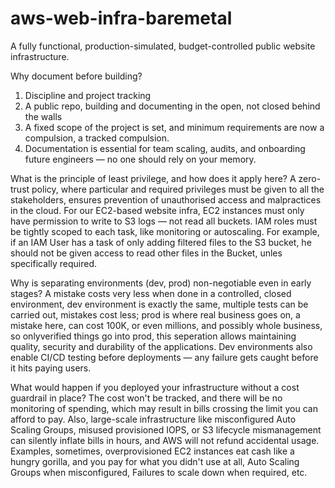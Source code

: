 # aws-web-infra-baremetal
A fully functional, production-simulated, budget-controlled public website infrastructure.

Why document before building?
1. Discipline and project tracking
2. A public repo, building and documenting in the open, not closed behind the walls
3. A fixed scope of the project is set, and minimum requirements are now a compulsion, a tracked compulsion.
4. Documentation is essential for team scaling, audits, and onboarding future engineers — no one should rely on your memory.


What is the principle of least privilege, and how does it apply here?
A zero-trust policy, where particular and required privileges must be given to all the stakeholders, ensures prevention of unauthorised access and malpractices in the cloud. For our EC2-based website infra, EC2 instances must only have permission to write to S3 logs — not read all buckets. IAM roles must be tightly scoped to each task, like monitoring or autoscaling. For example, if an IAM User has a task of only adding filtered files to the S3 bucket, he should not be given access to read other files in the Bucket, unles specifically required.

Why is separating environments (dev, prod) non-negotiable even in early stages?
A mistake costs very less when done in a controlled, closed environment, dev environment is exactly the same, multiple tests can be carried out, mistakes cost less; prod is where real business goes on, a mistake here, can cost 100K, or even millions, and possibly whole business, so onlyverified things go into prod, this seperation allows maintaining quality, security and durability of the applications. Dev environments also enable CI/CD testing before deployments — any failure gets caught before it hits paying users.

What would happen if you deployed your infrastructure without a cost guardrail in place?
The cost won't be tracked, and there will be no monitoring of spending, which may result in bills crossing the limit you can afford to pay. Also, large-scale infrastructure like misconfigured Auto Scaling Groups, misused provisioned IOPS, or S3 lifecycle mismanagement can silently inflate bills in hours, and AWS will not refund accidental usage. Examples, sometimes, overprovisioned EC2 instances eat cash like a hungry gorilla, and you pay for what you didn't use at all, Auto Scaling Groups when misconfigured, Failures to scale down when required, etc.
